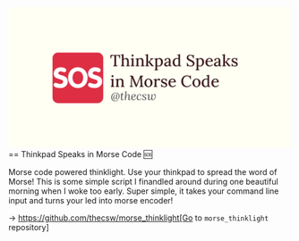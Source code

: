 ![preview](./preview.png)
== Thinkpad Speaks in Morse Code 🆘

Morse code powered thinklight. Use your thinkpad to spread the word of
Morse! This is some simple script I finandled around during one
beautiful morning when I woke too early. Super simple, it takes your
command line input and turns your led into morse encoder!

-> https://github.com/thecsw/morse_thinklight[Go to `morse_thinklight`
repository]
